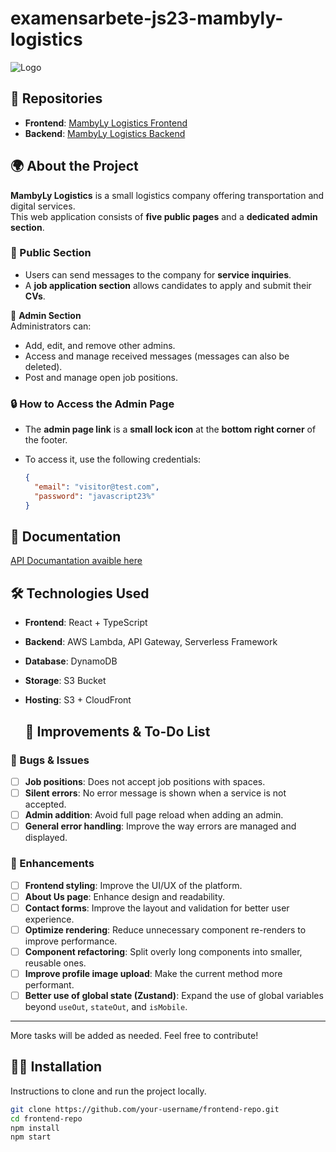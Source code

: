 # examensarbete-js23-mambyly-logistics

![Logo](https://d8wvfqs2nquyz.cloudfront.net/assets/mambyLyLogoDef-CzOBjSvV.png)  

## 📌 Repositories  

- **Frontend**: [MambyLy Logistics Frontend](https://github.com/Emadenni/MambyLy-logistics-frontend.git)  
- **Backend**: [MambyLy Logistics Backend](https://github.com/Emadenni/MambyLy-logistics-backend.git)  


## 🌍 About the Project  

**MambyLy Logistics** is a small logistics company offering transportation and digital services.  
This web application consists of **five public pages** and a **dedicated admin section**.  

### 🔹 Public Section  
- Users can send messages to the company for **service inquiries**.  
- A **job application section** allows candidates to apply and submit their **CVs**.  

🔹 **Admin Section**  
Administrators can:  
- Add, edit, and remove other admins.  
- Access and manage received messages (messages can also be deleted).  
- Post and manage open job positions.  


### 🔒 How to Access the Admin Page  
- The **admin page link** is  a **small lock icon** at the **bottom right corner** of the footer.  
- To access it, use the following credentials:  

  ```json
  {
    "email": "visitor@test.com",
    "password": "javascript23%"
  }

## 📖 Documentation  
[API Documantation avaible here](https://documenter.getpostman.com/view/34011859/2sB2cPk6FU)

## 🛠️ Technologies Used  
- **Frontend**: React + TypeScript  
- **Backend**: AWS Lambda, API Gateway, Serverless Framework  
- **Database**: DynamoDB  
- **Storage**: S3 Bucket  
- **Hosting**: S3 + CloudFront

  ## 🚀 Improvements & To-Do List  

### 🔧 Bugs & Issues  
- [ ] **Job positions**: Does not accept job positions with spaces.  
- [ ] **Silent errors**: No error message is shown when a service is not accepted.  
- [ ] **Admin addition**: Avoid full page reload when adding an admin.  
- [ ] **General error handling**: Improve the way errors are managed and displayed.  

### 🌟 Enhancements  
- [ ] **Frontend styling**: Improve the UI/UX of the platform.  
- [ ] **About Us page**: Enhance design and readability.  
- [ ] **Contact forms**: Improve the layout and validation for better user experience.  
- [ ] **Optimize rendering**: Reduce unnecessary component re-renders to improve performance.  
- [ ] **Component refactoring**: Split overly long components into smaller, reusable ones.  
- [ ] **Improve profile image upload**: Make the current method more performant.  
- [ ] **Better use of global state (Zustand)**: Expand the use of global variables beyond `useOut`, `stateOut`, and `isMobile`.  

---

More tasks will be added as needed. Feel free to contribute!  


## 👨‍💻 Installation  
Instructions to clone and run the project locally.  

```bash
git clone https://github.com/your-username/frontend-repo.git
cd frontend-repo
npm install
npm start
